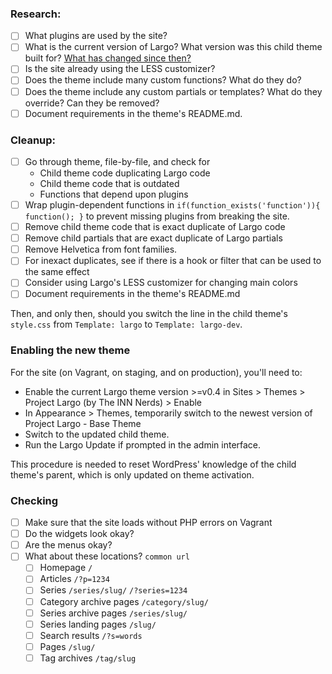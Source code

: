 ### Research:

- [ ] What plugins are used by the site?
- [ ] What is the current version of Largo? What version was this child theme built for? [What has changed since then?](https://github.com/INN/Largo/releases)
- [ ] Is the site already using the LESS customizer?
- [ ] Does the theme include many custom functions? What do they do?
- [ ] Does the theme include any custom partials or templates? What do they override? Can they be removed?
- [ ] Document requirements in the theme's README.md.

### Cleanup:

- [ ] Go through theme, file-by-file, and check for
	- Child theme code duplicating Largo code
	- Child theme code that is outdated
	- Functions that depend upon plugins
- [ ] Wrap plugin-dependent functions in `if(function_exists('function')){ function(); }` to prevent missing plugins from breaking the site.
- [ ] Remove child theme code that is exact duplicate of Largo code
- [ ] Remove child partials that are exact duplicate of Largo partials
- [ ] Remove Helvetica from font families.
- [ ] For inexact duplicates, see if there is a hook or filter that can be used to the same effect
- [ ] Consider using Largo's LESS customizer for changing main colors
- [ ] Document requirements in the theme's README.md

Then, and only then, should you switch the line in the child theme's `style.css` from `Template: largo` to `Template: largo-dev`.

### Enabling the new theme

For the site (on Vagrant, on staging, and on production), you'll need to:

- Enable the current Largo theme version >=v0.4 in Sites > Themes > Project Largo (by The INN Nerds) > Enable
- In Appearance > Themes, temporarily switch to the newest version of Project Largo - Base Theme
- Switch to the updated child theme. 
- Run the Largo Update if prompted in the admin interface.

This procedure is needed to reset WordPress' knowledge of the child theme's parent, which is only updated on theme activation.

### Checking

- [ ] Make sure that the site loads without PHP errors on Vagrant
- [ ] Do the widgets look okay?
- [ ] Are the menus okay?
- [ ] What about these locations? `common url`
 	- [ ] Homepage `/`
 	- [ ] Articles `/?p=1234`
 	- [ ] Series `/series/slug/` `/?series=1234`
 	- [ ] Category archive pages `/category/slug/`
 	- [ ] Series archive pages `/series/slug/`
 	- [ ] Series landing pages `/slug/`
 	- [ ] Search results `/?s=words`
 	- [ ] Pages `/slug/`
 	- [ ] Tag archives `/tag/slug`

